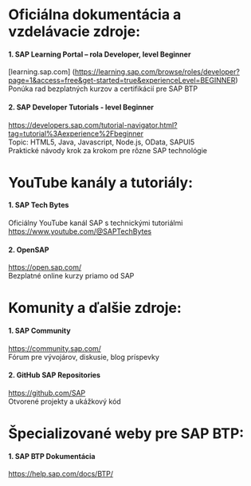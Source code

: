 # Oficiálna dokumentácia a vzdelávacie zdroje:
#### 1.	SAP Learning Portal – rola Developer, level Beginner <br>

[learning.sap.com] (https://learning.sap.com/browse/roles/developer?page=1&access=free&get-started=true&experienceLevel=BEGINNER) <br>
Ponúka rad bezplatných kurzov a certifikácií pre SAP BTP <br>

#### 2.	SAP Developer Tutorials -  level Beginner
https://developers.sap.com/tutorial-navigator.html?tag=tutorial%3Aexperience%2Fbeginner  <br>
Topic: HTML5, Java, Javascript, Node.js, OData, SAPUI5 <br>
Praktické návody krok za krokom pre rôzne SAP technológie <br>

# YouTube kanály a tutoriály:
#### 1.	SAP Tech Bytes <br>
Oficiálny YouTube kanál SAP s technickými tutoriálmi <br>
https://www.youtube.com/@SAPTechBytes <br>

#### 2.	OpenSAP
https://open.sap.com/ <br>
Bezplatné online kurzy priamo od SAP <br>

# Komunity a ďalšie zdroje:
#### 1.	SAP Community <br>
https://community.sap.com/ <br>
Fórum pre vývojárov, diskusie, blog príspevky <br>

#### 2.	GitHub SAP Repositories
https://github.com/SAP <br>
Otvorené projekty a ukážkový kód <br>

# Špecializované weby pre SAP BTP:
#### 1.	SAP BTP Dokumentácia <br>
https://help.sap.com/docs/BTP/ <br>